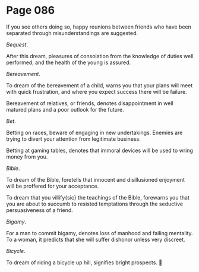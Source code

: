 # Page 086
If you see others doing so, happy reunions between friends who have been
separated through misunderstandings are suggested.


_Bequest_.


After this dream, pleasures of consolation from the knowledge of duties
well performed, and the health of the young is assured.


_Bereavement_.


To dream of the bereavement of a child, warns you that your plans will meet
with quick frustration, and where you expect success there will be failure.


Bereavement of relatives, or friends, denotes disappointment
in well matured plans and a poor outlook for the future.


_Bet_.


Betting on races, beware of engaging in new undertakings.
Enemies are trying to divert your attention from legitimate business.


Betting at gaming tables, denotes that immoral devices will be used
to wring money from you.


_Bible_.


To dream of the Bible, foretells that innocent and disillusioned
enjoyment will be proffered for your acceptance.


To dream that you villify{sic} the teachings of the Bible,
forewarns you that you are about to succumb to resisted temptations
through the seductive persuasiveness of a friend.


_Bigamy_.


For a man to commit bigamy, denotes loss of manhood and failing mentality.
To a woman, it predicts that she will suffer dishonor unless very discreet.


_Bicycle_.


To dream of riding a bicycle up hill, signifies bright prospects.
